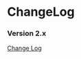 # ChangeLog

### Version 2.x

[Change Log](https://github.com/opensql-org/opensql/tree/main/CHANGELOG/2.x/CHNAGELOG.md)
